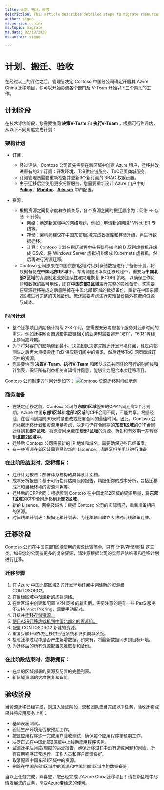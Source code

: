 ```yaml
---
title: 计划、搬迁、验收
description: This article describes detailed steps to migrate resources of Contoso Company from Azure China East1 to China North2 region.
author: siguo
ms.service: china 
ms.topic: migrate
ms.date: 02/19/2020
ms.author: siguo

---
```


# 计划、搬迁、验收
在经过以上的评估之后，管理层决定 Contoso 中国分公司确定开启其 Azure China 迁移项目，你可以开始协调各个部门及 V-Team 开始以下三个阶段的工作。

## 计划阶段

在技术评估阶段，您需要协同 **决策V-Team** 和 **执行V-Team** ，根据可行性评估，从以下不同角度完成计划：

### 架构计划 
 * 订阅： 
   *  经过评估，Contoso 公司首先需要在新区域中创建 Azure 租户，迁移并改进原有的3个订阅：开发环境、ToB供应链服务、ToC网页商城服务。  
   *  订阅管理员需要重新检查并更新3个新订阅的 RBAC 权限设置。  
   *  由于迁移后会使用更多托管服务，您需要重新设计 Azure 门户中的 [**Policy**](https://docs.azure.cn/zh-cn/governance/policy/overview)、[**Monitor**](https://docs.azure.cn/zh-cn/azure-monitor/overview)、[**Adviser**](https://docs.azure.cn/zh-cn/advisor/advisor-overview) 中的配置。  

 * 资源：  
   *  根据资源之间复杂度和依赖关系，各个资源之间的搬迁顺序为：网络 → 存储 →  计算。  
      * 网络：确定新区域中的网络规划，例如：申请新的网段/ VNet/ ER 专线等。    
      * 存储：架构师建议在中国东部1区域完成数据库和存储升级，再进行数据迁移。  
      * 计算：Contoso 计划在搬迁过程中先将型号较老的 D 系列虚拟机升级成 DSv2，将 Windows Server 虚拟机升级成 Kubernets 虚拟机，然后再进行资源迁移。   
    *  Contoso 公司原来在中国东部1区域时只对存储数据进行了备份计划，将数据备份在**中国北部1区域**中。架构师提出本次迁移过程中，需要为**中国北部2区域**的资源制定业务连续性和灾难恢复 (BCDR) 策略，以确保工作负荷和数据的高可用性，即在**中国东部2区域**进行完整的灾难备份。这需要在资源迁移完成之后删除掉在中国北部1区域的数据备份，重新在中国东部2区域进行完整的灾难备份。您还需要考虑进行灾难备份额外花费的资源与成本。  


### 时间计划
  * 整个迁移项目周期预计持续 2-3 个月，您需要充分考虑各个服务对迁移时间的需求。例如迁移网页商城和供应链相关的业务时需要避开“双11”，“6.18”等线上购物高峰期。  
  * 为了将对客户的影响降到最小，决策团队决定先搬迁开发环境订阅，经过内部测试之后再大规模搬迁 ToB 供应链订阅中的资源，然后迁移ToC 网页商城订阅中的资源。  
  * 您需要协同 **决策V-Team**、**执行V-Team** 和团队成员共同谈论可行的时间线和计划表，保证所有利益相关者知情并同意，能够全力配合本次迁移项目。

Contoso 公司制定的时间计划如下：
![Contoso 资源迁移时间线示例](./media/china-migration-process/ContosoTimeline.JPG)



### 商务准备
 * 在决定迁移之前，Contoso 公司与**东部1区域**签署的CPP合同还有3个月到期。Azure 中国**东部1区域**和**北部2区域**的CPP合同不同，不能共享。根据经验，在合同到期前90天时是更改或签署合同的最佳时间。因此，Contoso 公司根据迁移计划和资源用量考虑，决定将仍在合同期的**东部1区域**的CPP合同迁移到**北部2区域**，将原合同承诺在**东部1区域**的资源、折扣和有效期一并转移到**北部2区域**中。
 * 迁移后 Contoso 公司需要新的 IP 地址和域名，需要确保这些已经备案。
 * 有一些资源在新区域需要采购新的 Liscence，请联系相关团队进行准备 


### 在此阶段结束时，您将拥有： 
*  迁移计划报告：部署体系结构的具体设计文档。
*  成本分析报告：基于可行性评估阶段的报告，精细化你的成本分析，包括迁移成本和目标环境的资源消耗等。  
*	 迁移后的CPP合同：根据预测 Contoso 在中国北部2区域的资源用量，将**东部1区域**的CPP合同迁移到**北部2区域**。
*  新的 Lisence、网络及域名：根据 Contoso 公司的实际情况，重新准备相应的资源。
*	时间线和计划表：根据迁移计划表，为迁移项目建立大致时间线和里程碑。

## 迁移阶段

Contoso 公司在中国东部1区域使用的资源比较简单，只有 计算/存储/网络 这三类。如果您的公司有更多的复杂资源，请注意根据公司的实际评估结果和迁移计划进行迁移。

### 迁移步骤
1.	在 Azure 中国北部区域2 的开发环境订阅中创建新的资源组 CONTOSORG2。
2.	[在目标区域中创建新的虚拟网络。](https://docs.azure.cn/zh-cn/articles/azure-china-migration-playbook/china-migration-guidance-networking)
3.	在新区域中创建和配置 VPN 网关的新实例。需要注意的是有一些 PaaS 服务不支持 Vnet Peering，需要手动配对。
4.	升级并[迁移存储资源。](https://docs.azure.cn/zh-cn/articles/azure-china-migration-playbook/china-migration-guidance-storage)
5.	[使用ASR迁移虚拟机到中国北部2 的资源组。](https://docs.azure.cn/zh-cn/site-recovery/azure-to-azure-tutorial-migrate)
6.	配置 CONTOSORG2 新建的资源。
7. 重复步骤1-6依次迁移供应链系统和网页商城系统。
8.	检验迁移过程中是否产生新增数据。如果有，将最新数据同步到目标环境。 
9.	为迁移后的所有资源[配置灾难恢复和备份。](https://docs.azure.cn/zh-cn/site-recovery/azure-to-azure-quickstart)

### 在此阶段结束时，您将拥有： 
*  在新的区域部署的资源及配置的完整列表。 
*	新区域资源的灾难恢复和备份。

## 验收阶段

当资源迁移已经完成，则进入验证阶段，您和团队应当完成以下任务，验收迁移成果并将应用服务上线：
*	基础设施测试。  
*	验证生产环境是否按预期工作。
*	按照应用程序逐一完成用户验收测试，确保每个应用程序按预期工作。 
*	决定正式在中国北部2区域中上线新应用程序实例。 
*  监测迁移后月度/周度的运营报告，确保迁移过程中没有造成问题和风险，所有应用程序正常运行，工作人员和客户反馈良好。
*	取消配置中国东部1区域中的资源。
*  删除在中国东部1区域中的资源和中国北部1区域中的数据备份。

当以上任务完成，恭喜您，您已经完成了Azure China迁移项目！请在新区域中尽情发展您的业务，享受Azure带给您的便利。

